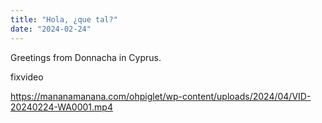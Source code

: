 ```yaml
---
title: "Hola, ¿que tal?"
date: "2024-02-24"
---
```


Greetings from Donnacha in Cyprus.

fixvideo

https://mananamanana.com/ohpiglet/wp-content/uploads/2024/04/VID-20240224-WA0001.mp4
